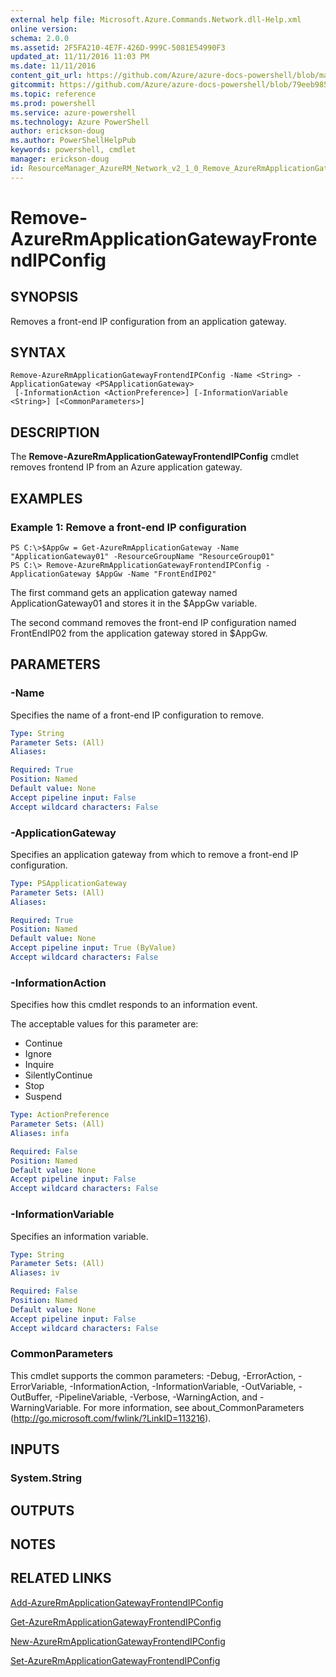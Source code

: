 ```yaml
---
external help file: Microsoft.Azure.Commands.Network.dll-Help.xml
online version: 
schema: 2.0.0
ms.assetid: 2F5FA210-4E7F-426D-999C-5081E54990F3
updated_at: 11/11/2016 11:03 PM
ms.date: 11/11/2016
content_git_url: https://github.com/Azure/azure-docs-powershell/blob/master/azureps-cmdlets-docs/ResourceManager/AzureRM.Network/v2.1.0/Remove-AzureRmApplicationGatewayFrontendIPConfig.md
gitcommit: https://github.com/Azure/azure-docs-powershell/blob/79eeb985ea480979357fb4695832a0c3d29a48bf/azureps-cmdlets-docs/ResourceManager/AzureRM.Network/v2.1.0/Remove-AzureRmApplicationGatewayFrontendIPConfig.md
ms.topic: reference
ms.prod: powershell
ms.service: azure-powershell
ms.technology: Azure PowerShell
author: erickson-doug
ms.author: PowerShellHelpPub
keywords: powershell, cmdlet
manager: erickson-doug
id: ResourceManager_AzureRM_Network_v2_1_0_Remove_AzureRmApplicationGatewayFrontendIPConfig_md
---
```


# Remove-AzureRmApplicationGatewayFrontendIPConfig

## SYNOPSIS
Removes a front-end IP configuration from an application gateway.

## SYNTAX

```
Remove-AzureRmApplicationGatewayFrontendIPConfig -Name <String> -ApplicationGateway <PSApplicationGateway>
 [-InformationAction <ActionPreference>] [-InformationVariable <String>] [<CommonParameters>]
```

## DESCRIPTION
The **Remove-AzureRmApplicationGatewayFrontendIPConfig** cmdlet removes frontend IP from an Azure application gateway.

## EXAMPLES

### Example 1: Remove a front-end IP configuration
```
PS C:\>$AppGw = Get-AzureRmApplicationGateway -Name "ApplicationGateway01" -ResourceGroupName "ResourceGroup01"
PS C:\> Remove-AzureRmApplicationGatewayFrontendIPConfig -ApplicationGateway $AppGw -Name "FrontEndIP02"
```

The first command gets an application gateway named ApplicationGateway01 and stores it in the $AppGw variable.

The second command removes the front-end IP configuration named FrontEndIP02 from the application gateway stored in $AppGw.

## PARAMETERS

### -Name
Specifies the name of a front-end IP configuration to remove.

```yaml
Type: String
Parameter Sets: (All)
Aliases: 

Required: True
Position: Named
Default value: None
Accept pipeline input: False
Accept wildcard characters: False
```

### -ApplicationGateway
Specifies an application gateway from which to remove a front-end IP configuration.

```yaml
Type: PSApplicationGateway
Parameter Sets: (All)
Aliases: 

Required: True
Position: Named
Default value: None
Accept pipeline input: True (ByValue)
Accept wildcard characters: False
```

### -InformationAction
Specifies how this cmdlet responds to an information event.

The acceptable values for this parameter are:

- Continue
- Ignore
- Inquire
- SilentlyContinue
- Stop
- Suspend

```yaml
Type: ActionPreference
Parameter Sets: (All)
Aliases: infa

Required: False
Position: Named
Default value: None
Accept pipeline input: False
Accept wildcard characters: False
```

### -InformationVariable
Specifies an information variable.

```yaml
Type: String
Parameter Sets: (All)
Aliases: iv

Required: False
Position: Named
Default value: None
Accept pipeline input: False
Accept wildcard characters: False
```

### CommonParameters
This cmdlet supports the common parameters: -Debug, -ErrorAction, -ErrorVariable, -InformationAction, -InformationVariable, -OutVariable, -OutBuffer, -PipelineVariable, -Verbose, -WarningAction, and -WarningVariable. For more information, see about_CommonParameters (http://go.microsoft.com/fwlink/?LinkID=113216).

## INPUTS

### System.String

## OUTPUTS

## NOTES

## RELATED LINKS

[Add-AzureRmApplicationGatewayFrontendIPConfig](xref:ResourceManager/AzureRM.Network/v2.1.0/Add-AzureRmApplicationGatewayFrontendIPConfig.md)

[Get-AzureRmApplicationGatewayFrontendIPConfig](xref:ResourceManager/AzureRM.Network/v2.1.0/Get-AzureRmApplicationGatewayFrontendIPConfig.md)

[New-AzureRmApplicationGatewayFrontendIPConfig](xref:ResourceManager/AzureRM.Network/v2.1.0/New-AzureRmApplicationGatewayFrontendIPConfig.md)

[Set-AzureRmApplicationGatewayFrontendIPConfig](xref:ResourceManager/AzureRM.Network/v2.1.0/Set-AzureRmApplicationGatewayFrontendIPConfig.md)


